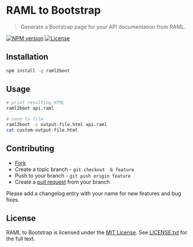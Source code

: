 # RAML to Bootstrap

> Generate a Bootstrap page for your API documentation from RAML.

[![NPM version](https://badge.fury.io/js/raml2boot.svg)](http://badge.fury.io/js/raml2boot)
[![License](https://img.shields.io/npm/l/raml2boot.svg)](http://opensource.org/licenses/MIT)

## Installation

```bash
npm install -g raml2boot
```

## Usage

```bash
# print resulting HTML
raml2boot api.raml

# save to file
raml2boot -o output-file.html api.raml
cat custom-output-file.html
```





## Contributing

* [Fork](https://help.github.com/articles/fork-a-repo)
* Create a topic branch - `git checkout -b feature`
* Push to your branch - `git push origin feature`
* Create a [pull request](http://help.github.com/pull-requests/) from your branch

Please add a changelog entry with your name for new features and bug fixes.





## License

RAML to Bootstrap is licensed under the [MIT License](http://opensource.org/licenses/MIT).
See [LICENSE.txt](LICENSE.txt) for the full text.
